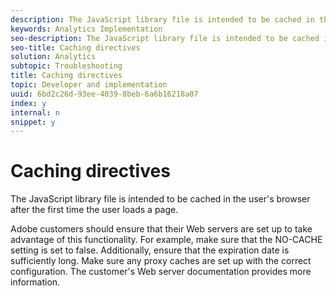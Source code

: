 ```yaml
---
description: The JavaScript library file is intended to be cached in the user's browser after the first time the user loads a page.
keywords: Analytics Implementation
seo-description: The JavaScript library file is intended to be cached in the user's browser after the first time the user loads a page.
seo-title: Caching directives
solution: Analytics
subtopic: Troubleshooting
title: Caching directives
topic: Developer and implementation
uuid: 6bd2c26d-93ee-4039-8beb-6a6b16218a07
index: y
internal: n
snippet: y
---
```


# Caching directives

The JavaScript library file is intended to be cached in the user's browser after the first time the user loads a page.

 Adobe customers should ensure that their Web servers are set up to take advantage of this functionality. For example, make sure that the NO-CACHE setting is set to false. Additionally, ensure that the expiration date is sufficiently long. Make sure any proxy caches are set up with the correct configuration. The customer's Web server documentation provides more information. 
